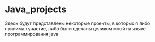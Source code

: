 # Java_projects
Здесь будут представлены некоторые проекты, в которых я либо принимал участие, либо были сделаны целиком мной на языке программирования java
